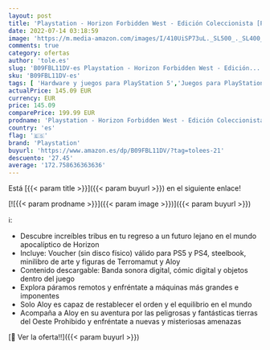 ```yaml
---
layout: post
title: 'Playstation - Horizon Forbidden West - Edición Coleccionista [PS5]'
date: 2022-07-14 03:18:59
image: 'https://m.media-amazon.com/images/I/410UiSP73uL._SL500_._SL400_.jpg'
comments: true
category: ofertas
author: 'tole.es'
slug: 'B09FBL11DV-es Playstation - Horizon Forbidden West - Edición...'
sku: 'B09FBL11DV-es'
tags: [ 'Hardware y juegos para PlayStation 5','Juegos para PlayStation 5','Videojuegos','playstation','🇪🇸', ]
actualPrice: 145.09 EUR
currency: EUR
price: 145.09
comparePrice: 199.99 EUR
prodname: 'Playstation - Horizon Forbidden West - Edición Coleccionista [PS5]'
country: 'es'
flag: '🇪🇸'
brand: 'Playstation'
buyurl: 'https://www.amazon.es/dp/B09FBL11DV/?tag=tolees-21'
descuento: '27.45'
average: '172.758636363636'
---
```


Está [{{< param title >}}]({{< param buyurl >}}) en el siguiente enlace!

[![{{< param prodname >}}]({{< param image >}})]({{< param buyurl >}})

ℹ️:

- Descubre increíbles tribus en tu regreso a un futuro lejano en el mundo apocalíptico de Horizon
- Incluye: Voucher (sin disco físico) válido para PS5 y PS4, steelbook, minilibro de arte y figuras de Terromamut y Aloy
- Contenido descargable: Banda sonora digital, cómic digital y objetos dentro del juego
- Explora páramos remotos y enfréntate a máquinas más grandes e imponentes
- Solo Aloy es capaz de restablecer el orden y el equilibrio en el mundo
- Acompaña a Aloy en su aventura por las peligrosas y fantásticas tierras del Oeste Prohibido y enfréntate a nuevas y misteriosas amenazas

[🛒 Ver la oferta!!]({{< param buyurl >}})
